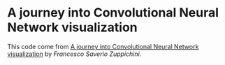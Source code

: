 # A journey into Convolutional Neural Network visualization

This code come from [A journey into Convolutional Neural Network visualization](https://github.com/FrancescoSaverioZuppichini/A-journey-into-Convolutional-Neural-Network-visualization-) by *Francesco Saverio Zuppichini*.
